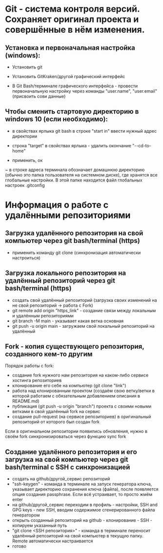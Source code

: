 # Git - система контроля версий. Сохраняет оригинал проекта и совершённые в нём изменения.


## Установка и первоначальная настройка (windows):

* Установить git

* Установить GitKraken/другой графический интерфейс

* В Git Bash/терминале графического интерфейса - провести первоначальную настройку через команды "user.name", "user.email" (присвоить сови данные)

## Чтобы сменить стартовую директорию в windows 10 (если необходимо): 

* в свойствах ярлыка git bash в строке "start in" ввести нужный адрес директории

* строка "target" в свойствах ярлыка - удалить окончание "--cd-to-home"

* применить, ок

~ в строке адреса терминала обозначает домашнюю директорию (обычно это папка пользователя на системном диске), где хранятся все глобальные настройки. В этой папке находится файл глобальных настроек .gitconfig

# Информация о работе с удалёнными репозиториями

## Загрузка удалённого репозитория на свой компьютер через git bash/terminal (https)

* применить команду git clone <link> (синхронизация автоматически настроиться)

## Загрузка локального репозитория на удалённый репозиторий через git bash/terminal (https)

* создать свой удалённый репозиторий (загрузка своих изменений на не свой репозиторий -> работа с Fork)
* git remote add origin "https_link" - создание связи между локальным и удалённым репозиториями
* git branch -M main - указывает какая ветка основная
* git push -u origin main - загружаем свой локальный репозиторий на удалённый

## Fork - копия существующего репозитория, созданного кем-то другим

Порядок работы с fork:

* создание fork нужного нам репозитория на каком-либо сервисе хостинга репозиториев
* клонирование его себе на компьютер (git clone "link")
* работа над клонированным проектом (создаём свою ветку/ветки в которой работаем с обязательным добавлением описания в README.md)
* публикация (git push -u origin "branch") проекта с своими новыми ветками в свой удалённый fork на сервис
* создание pull-request (на сервисе репозиториев) в оригинальный репозиторий от которого был создан fork
	
Если в оригинальном репозитории появились обновления, нужно в своём fork синхронизироваться через функцию sync fork 

## Создание удалённого репозитория и его загрузка на свой компьютер через git bash/terminal с SSH с синхронизацией

* создать на github/другой_сервис репозиторий
* "ssh-keygen" - команда в терминале на запуск генератора ключа, указывает директорию сохранения ключа (файла), после появляется опция создания passphrase. Если всё устраивает, то просто жмём enter
* на github/другой_сервис переходим в профиль - настройки, SSH and GPG keys - new SSH, вводим содержимое сгенерированного файла генератором 
* открыть созданный репозиторий на github - клонирование - SSH - копируем указанный путь
* "git clone <SSH репозитория>"  - команда в терминале переносит удалённый репозиторий на свой компьютер в текущую папку. Remote автоматически настраивается
* готово